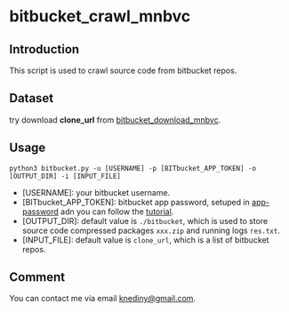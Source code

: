 # bitbucket_crawl_mnbvc

## Introduction

This script is used to crawl source code from bitbucket repos.

## Dataset

try download **clone_url** from [bitbucket_download_mnbvc](https://github.com/L1aoXingyu/bitbucket_download_mnbvc/releases/tag/v0.1).

## Usage

```
python3 bitbucket.py -u [USERNAME] -p [BITbucket_APP_TOKEN] -o [OUTPUT_DIR] -i [INPUT_FILE]
```

* [USERNAME]: your bitbucket username.
* [BITbucket_APP_TOKEN]: bitbucket app password, setuped in [app-password](https://bitbucket.org/account/settings/app-passwords/) adn you can follow the [tutorial](https://support.atlassian.com/bitbucket-cloud/docs/app-passwords/).
* [OUTPUT_DIR]: default value is `./bitbucket`, which is used to store source code compressed packages `xxx.zip` and running logs `res.txt`.
* [INPUT_FILE]: default value is `clone_url`, which is a list of bitbucket repos.

## Comment
You can contact me via email [knediny@gmail.com](mailto:knediny@gmail.com).


